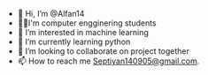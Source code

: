 - 👋 Hi, I’m @Alfan14
- 👨‍💻I'm computer engginering students
- 👀 I’m interested in machine learning
- 🌱 I’m currently learning python
- 💞️ I’m looking to collaborate on project together
- 📫 How to reach me Septiyan140905@gmail.com.

<!---
Alfan14/Alfan14 is a ✨ special ✨ repository because its `README.md`appears on your GitHub profile.
You can click the Preview link to take a look at your changes.
--->
